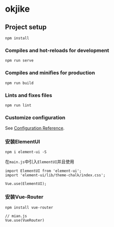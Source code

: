 # okjike

## Project setup
```
npm install
```

### Compiles and hot-reloads for development
```
npm run serve
```

### Compiles and minifies for production
```
npm run build
```

### Lints and fixes files
```
npm run lint
```

### Customize configuration
See [Configuration Reference](https://cli.vuejs.org/config/).

### 安装ElementUI

```
npm i element-ui -S
```

在`main.js`中引入`ElementUI`并且使用

```
import ElementUI from 'element-ui';
import 'element-ui/lib/theme-chalk/index.css';

Vue.use(ElementUI);

```

### 安装Vue-Router

```
npm install vue-router
```

```
// mian.js
Vue.use(VueRouter)
```